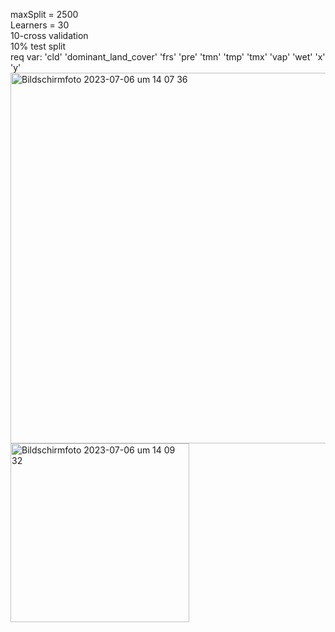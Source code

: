 maxSplit = 2500 </br>
Learners = 30 </br>
10-cross validation </br>
10% test split </br>
req var: 'cld'	'dominant_land_cover'	'frs'	'pre'	'tmn'	'tmp'	'tmx'	'vap'	'wet'	'x'	'y'
<img width="593" alt="Bildschirm­foto 2023-07-06 um 14 07 36" src="https://github.com/mango-gremlin/Teamprojekt-Diagnosis-System/assets/116288221/bd44ab89-fb98-4b22-a89b-5bb6432720ad">
<img width="286" alt="Bildschirm­foto 2023-07-06 um 14 09 32" src="https://github.com/mango-gremlin/Teamprojekt-Diagnosis-System/assets/116288221/67da1fee-b4d4-4999-8d4c-904774fdd849">
